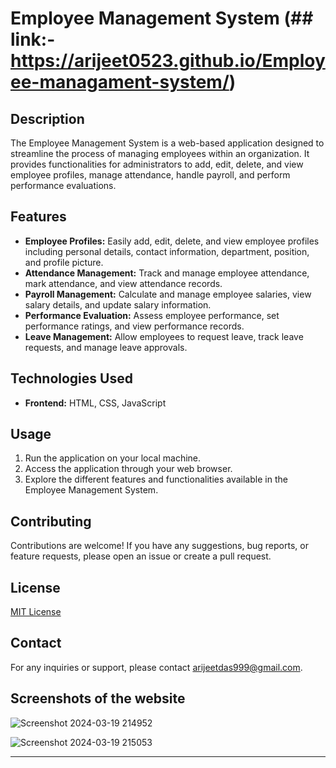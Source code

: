 # Employee Management System (## link:- https://arijeet0523.github.io/Employee-managament-system/)

## Description

The Employee Management System is a web-based application designed to streamline the process of managing employees within an organization. It provides functionalities for administrators to add, edit, delete, and view employee profiles, manage attendance, handle payroll, and perform performance evaluations.

## Features

- **Employee Profiles:** Easily add, edit, delete, and view employee profiles including personal details, contact information, department, position, and profile picture.
- **Attendance Management:** Track and manage employee attendance, mark attendance, and view attendance records.
- **Payroll Management:** Calculate and manage employee salaries, view salary details, and update salary information.
- **Performance Evaluation:** Assess employee performance, set performance ratings, and view performance records.
- **Leave Management:** Allow employees to request leave, track leave requests, and manage leave approvals.

## Technologies Used

- **Frontend:** HTML, CSS, JavaScript


## Usage

1. Run the application on your local machine.
2. Access the application through your web browser.
3. Explore the different features and functionalities available in the Employee Management System.

## Contributing

Contributions are welcome! If you have any suggestions, bug reports, or feature requests, please open an issue or create a pull request.

## License

[MIT License](LICENSE)


## Contact

For any inquiries or support, please contact arijeetdas999@gmail.com.


## Screenshots of the website

![Screenshot 2024-03-19 214952](https://github.com/Arijeet0523/Employee-managament-system/assets/113160103/658e9f6d-1616-4d77-b0bc-96b306444dd2)

![Screenshot 2024-03-19 215053](https://github.com/Arijeet0523/Employee-managament-system/assets/113160103/22538f37-e5ef-47d4-84a5-62c54d53069d)

---


